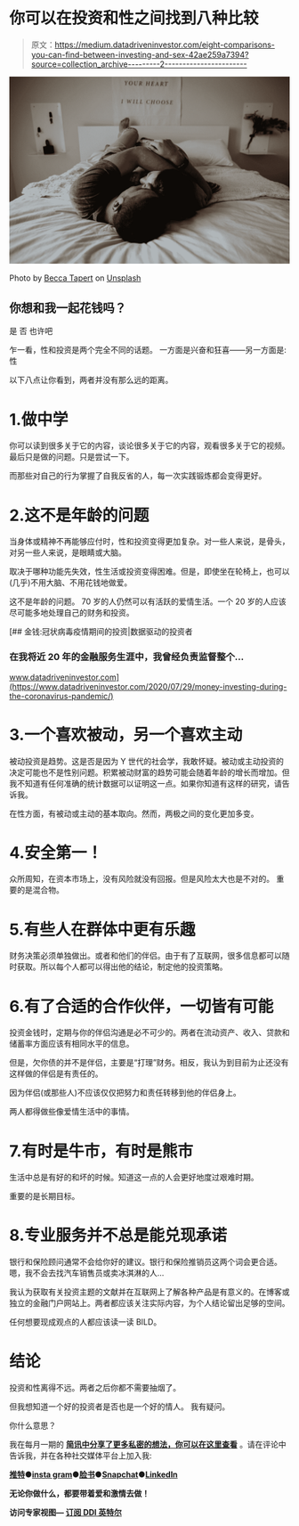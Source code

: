 # 你可以在投资和性之间找到八种比较

> 原文：<https://medium.datadriveninvestor.com/eight-comparisons-you-can-find-between-investing-and-sex-42ae259a7394?source=collection_archive---------2----------------------->

![](img/7ef6a1a99664c847e728d8680c4ca012.png)

Photo by [Becca Tapert](https://unsplash.com/@beccatapert?utm_source=medium&utm_medium=referral) on [Unsplash](https://unsplash.com?utm_source=medium&utm_medium=referral)

## 你想和我一起花钱吗？
是
否
也许吧

乍一看，性和投资是两个完全不同的话题。
一方面是兴奋和狂喜——另一方面是:性

以下八点让你看到，两者并没有那么远的距离。

# 1.做中学

你可以读到很多关于它的内容，谈论很多关于它的内容，观看很多关于它的视频。最后只是做的问题。只是尝试一下。

而那些对自己的行为掌握了自我反省的人，每一次实践锻炼都会变得更好。

# 2.这不是年龄的问题

当身体或精神不再能够应付时，性和投资变得更加复杂。对一些人来说，是骨头，对另一些人来说，是眼睛或大脑。

取决于哪种功能先失效，性生活或投资变得困难。但是，即使坐在轮椅上，也可以(几乎)不用大脑、不用花钱地做爱。

这不是年龄的问题。
70 岁的人仍然可以有活跃的爱情生活。一个 20 岁的人应该尽可能多地处理自己的财务和投资。

[](https://www.datadriveninvestor.com/2020/07/29/money-investing-during-the-coronavirus-pandemic/) [## 金钱:冠状病毒疫情期间的投资|数据驱动的投资者

### 在我将近 20 年的金融服务生涯中，我曾经负责监督整个…

www.datadriveninvestor.com](https://www.datadriveninvestor.com/2020/07/29/money-investing-during-the-coronavirus-pandemic/) 

# 3.一个喜欢被动，另一个喜欢主动

被动投资是趋势。这是否是因为 Y 世代的社会学，我敢怀疑。被动或主动投资的决定可能也不是性别问题。积累被动财富的趋势可能会随着年龄的增长而增加。但我不知道有任何准确的统计数据可以证明这一点。如果你知道有这样的研究，请告诉我。

在性方面，有被动或主动的基本取向。然而，两极之间的变化更加多变。

# 4.安全第一！

众所周知，在资本市场上，没有风险就没有回报。但是风险太大也是不对的。
重要的是混合物。

# 5.有些人在群体中更有乐趣

财务决策必须单独做出。或者和他们的伴侣。由于有了互联网，很多信息都可以随时获取。所以每个人都可以得出他的结论，制定他的投资策略。

# 6.有了合适的合作伙伴，一切皆有可能

投资金钱时，定期与你的伴侣沟通是必不可少的。两者在流动资产、收入、贷款和储蓄率方面应该有相同水平的信息。

但是，欠你债的并不是伴侣，主要是“打理”财务。相反，我认为到目前为止还没有这样做的伴侣是有责任的。

因为伴侣(或那些人)不应该仅仅把努力和责任转移到他的伴侣身上。

两人都得做些像爱情生活中的事情。

# 7.有时是牛市，有时是熊市

生活中总是有好的和坏的时候。知道这一点的人会更好地度过艰难时期。

重要的是长期目标。

# 8.专业服务并不总是能兑现承诺

银行和保险顾问通常不会给你好的建议。银行和保险推销员这两个词会更合适。嗯，我不会去找汽车销售员或卖冰淇淋的人…

我认为获取有关投资主题的文献并在互联网上了解各种产品是有意义的。在博客或独立的金融门户网站上。两者都应该关注实际内容，为个人结论留出足够的空间。

任何想要现成观点的人都应该读一读 BILD。

# 结论

投资和性离得不远。两者之后你都不需要抽烟了。

但我想知道一个好的投资者是否也是一个好的情人。
我有疑问。

你什么意思？

我在每月一期的 [**简讯中分享了更多私密的想法，你可以在这里查看**](https://mailchi.mp/bf8f8e8ed697/keep-in-touch-with-lukas) 。请在评论中告诉我，并在各种社交媒体平台上加入我:

[**推特**](https://twitter.com/WiesfleckerL)●[**insta gram**](https://www.instagram.com/lukaswiesflecker/)●[**脸书**](https://www.facebook.com/lukaswiesfleckerr)●[**Snapchat**](https://www.snapchat.com/add/luggooo)**●[**LinkedIn**](https://www.linkedin.com/in/lukas-wiesflecker-1b11251a5/)**

**无论你做什么，都要带着爱和激情去做！**

****访问专家视图—** [**订阅 DDI 英特尔**](https://datadriveninvestor.com/ddi-intel)**